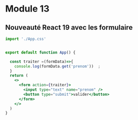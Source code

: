 # Module 13 
## Nouveauté React 19 avec les formulaire

```jsx
import './App.css'


export default function App() {

  const traiter =(formData)=>{
    console.log(formData.get('prenom'))  ;
  }
  return (
    <>
      <form action={traiter}>
        <input type="text" name="prenom" />
        <button type="submit">valider</button>
      </form>
    </>
  )
}
```